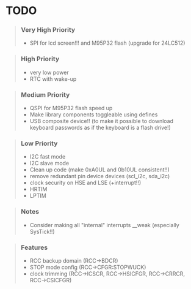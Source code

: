 # TODO
>### Very High Priority
>* SPI for lcd screen!!! and M95P32 flash (upgrade for 24LC512)

>### High Priority
>* very low power
>* RTC with wake-up

>### Medium Priority
>* QSPI for M95P32 flash speed up
>* Make library components toggleable using defines
>* USB composite device!! (to make it possible to download keyboard passwords as if the keyboard is a flash drive!)

>### Low Priority
>* I2C fast mode
>* I2C slave mode
>* Clean up code (make 0xA0UL and 0b10UL consistent!!)
>  * remove redundant pin device devices (scl_i2c, sda_i2c)
>* clock security on HSE and LSE (+interrupt!!)
>* HRTIM
>* LPTIM


>### Notes
>* Consider making all "internal" interrupts __weak (especially SysTick!!)

>### Features
>* RCC backup domain (RCC->BDCR)
>* STOP mode config (RCC->CFGR:STOPWUCK)
>* clock trimming (RCC->ICSCR, RCC->HSICFGR, RCC->CRRCR, RCC->CSICFGR)

